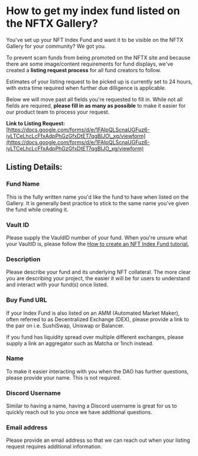 # How to get my index fund listed on the NFTX Gallery?

You've set up your NFT Index Fund and want it to be visible on the NFTX Gallery for your community? We got you.  
  
To prevent scam funds from being promoted on the NFTX site and because there are some image/content requirements for fund displays, we've created a **listing request process** for all fund creators to follow.  
  
Estimates of your listing request to be picked up is currently set to 24 hours, with extra time required when further due dilligence is applicable. 

Below we will move past all fields you're requested to fill in. While not all fields are required, **please fill in as many as possible** to make it easier for our product team to process your request.   
  
**Link to Listing Request:** [https://docs.google.com/forms/d/e/1FAIpQLScnaUGFuz6-iyLTCeLhcLcFfxAdpPhGzGfxDtET7qgBIJO\_xg/viewform](https://docs.google.com/forms/d/e/1FAIpQLScnaUGFuz6-iyLTCeLhcLcFfxAdpPhGzGfxDtET7qgBIJO_xg/viewform) 

## Listing Details:

### **Fund Name**

This is the fully written name you'd like the fund to have when listed on the Gallery. It is generally best practice to stick to the same name you've given the fund while creating it.

### **Vault ID**

Please supply the VauldID number of your fund. When you're unsure what your VaultID is, please follow the [How to create an NFT Index Fund tutorial. ](how-to-create-an-nft-index-fund.md)

### **Description**

Please describe your fund and its underlying NFT collateral. The more clear you are describing your project, the easier it will be for users to understand and interact with your fund\(s\) once listed.

### **Buy Fund URL**

If your Index Fund is also listed on an AMM \(Automated Market Maker\), often referred to as Decentralized Exchange \(DEX\), please provide a link to the pair on i.e. SushiSwap, Uniswap or Balancer.  
  
If you fund has liquidity spread over multiple different exchanges, please supply a link an aggregator such as Matcha or 1inch instead. 

### **Name**

To make it easier interacting with you when the DAO has further questions, please provide your name. This is not required.

### **Discord Username**

Similar to having a name, having a Discord username is great for us to quickly reach out to you once we have additional questions. 

### **Email address**

Please provide an email address so that we can reach out when your listing request requires additional information.

  




  
  


